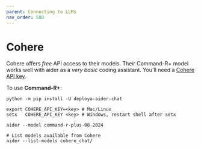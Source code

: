 ```yaml
---
parent: Connecting to LLMs
nav_order: 500
---
```


# Cohere

Cohere offers *free* API access to their models.
Their Command-R+ model works well with aider
as a *very basic* coding assistant.
You'll need a [Cohere API key](https://dashboard.cohere.com/welcome/login).

To use **Command-R+**:

```
python -m pip install -U deploya-aider-chat

export COHERE_API_KEY=<key> # Mac/Linux
setx   COHERE_API_KEY <key> # Windows, restart shell after setx

aider --model command-r-plus-08-2024

# List models available from Cohere
aider --list-models cohere_chat/
```
